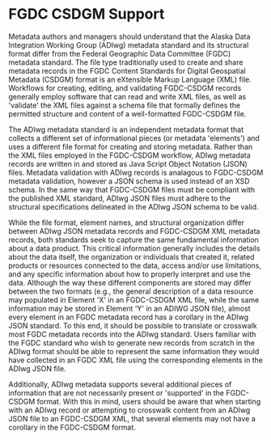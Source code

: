 # FGDC CSDGM Support

Metadata authors and managers should understand that the Alaska Data Integration Working Group (ADIwg) metadata standard and its structural format differ from the Federal Geographic Data Committee (FGDC) metadata standard. The file type traditionally used to create and share metadata records in the FGDC Content Standards for Digital Geospatial Metadata (CSDGM) format is an eXtensible Markup Language (XML) file. Workflows for creating, editing, and validating FGDC-CSDGM records generally employ software that can read and write XML files, as well as 'validate' the XML files against a schema file that formally defines the permitted structure and content of a well-formatted FGDC-CSDGM file.

The ADIwg metadata standard is an independent metadata format that collects a different set of informational pieces (or metadata 'elements') and uses a different file format for creating and storing metadata. Rather than the XML files employed in the FGDC-CSDGM workflow, ADIwg metadata records are written in and stored as Java Script Object Notation (JSON) files. Metadata validation with ADIwg records is analagous to FGDC-CSDGM metadata validation, however a JSON schema is used instead of an XSD schema. In the same way that FGDC-CSDGM files must be compliant with the published XML standard, ADIwg JSON files must adhere to the structural specifications delineated in the ADIwg JSON schema to be valid.

While the file format, element names, and structural organization differ between ADIwg JSON metadata records and FGDC-CSDGM XML metadata records, both standards seek to capture the same fundamental information about a data product. This critical information generally includes the details about the data itself, the organization or individuals that created it, related products or resources connected to the data, access and/or use limitations, and any specific information about how to properly interpret and use the data. Although the way these different components are stored may differ between the two formats (e.g., the general description of a data resource may populated in Element 'X' in an FGDC-CSDGM XML file, while the same information may be stored in Element 'Y' in an ADIWG JSON file), almost every element in an FGDC metadata record has a corollary in the ADIwg JSON standard. To this end, it should be possible to translate or crosswalk most FGDC metadata records into the ADIwg standard. Users familiar with the FGDC standard who wish to generate new records from scratch in the ADIwg format should be able to represent the same information they would have collected in an FGDC XML file using the corresponding elements in the ADIwg JSON file.

Additionally, ADIwg metadata supports several additional pieces of information that are not necessarily present or 'supported' in the FGDC-CSDGM format. With this in mind, users should be aware that when starting with an ADIwg record or attempting to crosswalk content from an ADIwg JSON file to an FGDC-CSDGM XML, that several elements may not have a corollary in the FGDC-CSDGM format.


